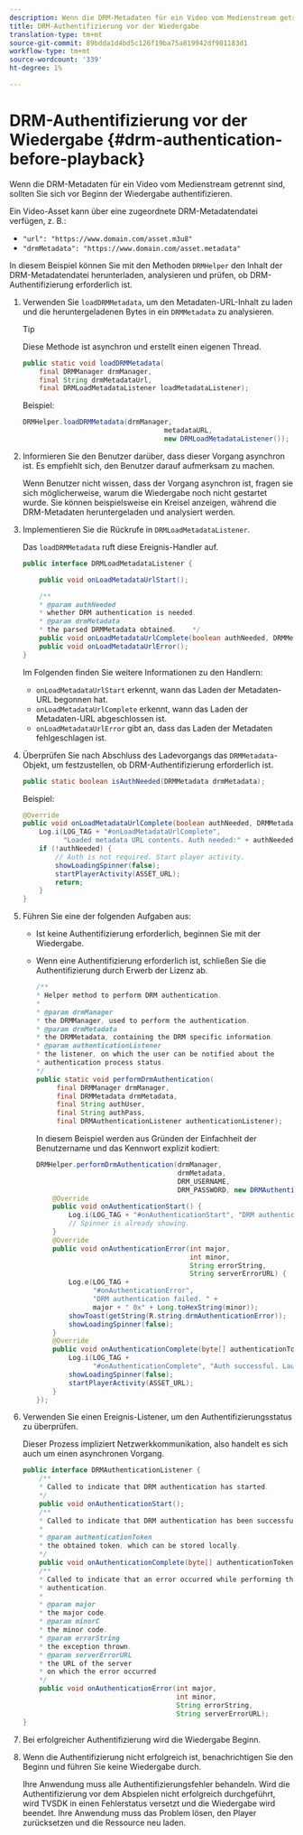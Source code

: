 ```yaml
---
description: Wenn die DRM-Metadaten für ein Video vom Medienstream getrennt sind, sollten Sie sich vor Beginn der Wiedergabe authentifizieren.
title: DRM-Authentifizierung vor der Wiedergabe
translation-type: tm+mt
source-git-commit: 89bdda1d4bd5c126f19ba75a819942df901183d1
workflow-type: tm+mt
source-wordcount: '339'
ht-degree: 1%

---
```



# DRM-Authentifizierung vor der Wiedergabe {#drm-authentication-before-playback}

Wenn die DRM-Metadaten für ein Video vom Medienstream getrennt sind, sollten Sie sich vor Beginn der Wiedergabe authentifizieren.

Ein Video-Asset kann über eine zugeordnete DRM-Metadatendatei verfügen, z. B.:

* `"url": "https://www.domain.com/asset.m3u8"`
* `"drmMetadata": "https://www.domain.com/asset.metadata"`

In diesem Beispiel können Sie mit den Methoden `DRMHelper` den Inhalt der DRM-Metadatendatei herunterladen, analysieren und prüfen, ob DRM-Authentifizierung erforderlich ist.

1. Verwenden Sie `loadDRMMetadata`, um den Metadaten-URL-Inhalt zu laden und die heruntergeladenen Bytes in ein `DRMMetadata` zu analysieren.

   >[!TIP]
   >
   >Diese Methode ist asynchron und erstellt einen eigenen Thread.

   ```java
   public static void loadDRMMetadata( 
       final DRMManager drmManager, 
       final String drmMetadataUrl,  
       final DRMLoadMetadataListener loadMetadataListener); 
   ```

   Beispiel:

   ```java
   DRMHelper.loadDRMMetadata(drmManager,  
                                      metadataURL,  
                                      new DRMLoadMetadataListener());
   ```

1. Informieren Sie den Benutzer darüber, dass dieser Vorgang asynchron ist. Es empfiehlt sich, den Benutzer darauf aufmerksam zu machen.

   Wenn Benutzer nicht wissen, dass der Vorgang asynchron ist, fragen sie sich möglicherweise, warum die Wiedergabe noch nicht gestartet wurde. Sie können beispielsweise ein Kreisel anzeigen, während die DRM-Metadaten heruntergeladen und analysiert werden.

1. Implementieren Sie die Rückrufe in `DRMLoadMetadataListener`.

   Das `loadDRMMetadata` ruft diese Ereignis-Handler auf.

   ```java
   public interface DRMLoadMetadataListener { 
   
       public void onLoadMetadataUrlStart(); 
   
       /** 
       * @param authNeeded 
       * whether DRM authentication is needed. 
       * @param drmMetadata 
       * the parsed DRMMetadata obtained.    */ 
       public void onLoadMetadataUrlComplete(boolean authNeeded, DRMMetadata drmMetadata); 
       public void onLoadMetadataUrlError(); 
   } 
   ```

   Im Folgenden finden Sie weitere Informationen zu den Handlern:

   * `onLoadMetadataUrlStart` erkennt, wann das Laden der Metadaten-URL begonnen hat.
   * `onLoadMetadataUrlComplete` erkennt, wann das Laden der Metadaten-URL abgeschlossen ist.
   * `onLoadMetadataUrlError` gibt an, dass das Laden der Metadaten fehlgeschlagen ist.

1. Überprüfen Sie nach Abschluss des Ladevorgangs das `DRMMetadata`-Objekt, um festzustellen, ob DRM-Authentifizierung erforderlich ist.

   ```java
   public static boolean isAuthNeeded(DRMMetadata drmMetadata);
   ```

   Beispiel:

   ```java
   @Override 
   public void onLoadMetadataUrlComplete(boolean authNeeded, DRMMetadata drmMetadata) {  
       Log.i(LOG_TAG + "#onLoadMetadataUrlComplete",  
             "Loaded metadata URL contents. Auth needed:" + authNeeded + "."); 
       if (!authNeeded) { 
           // Auth is not required. Start player activity.     
           showLoadingSpinner(false);     
           startPlayerActivity(ASSET_URL); 
           return; 
       } 
   } 
   ```

1. Führen Sie eine der folgenden Aufgaben aus:

   * Ist keine Authentifizierung erforderlich, beginnen Sie mit der Wiedergabe.
   * Wenn eine Authentifizierung erforderlich ist, schließen Sie die Authentifizierung durch Erwerb der Lizenz ab.

      ```java
      /** 
      * Helper method to perform DRM authentication. 
      * 
      * @param drmManager 
      * the DRMManager, used to perform the authentication. 
      * @param drmMetadata 
      * the DRMMetadata, containing the DRM specific information. 
      * @param authenticationListener 
      * the listener, on which the user can be notified about the 
      * authentication process status. 
      */ 
      public static void performDrmAuthentication( 
           final DRMManager drmManager,  
           final DRMMetadata drmMetadata, 
           final String authUser,  
           final String authPass,  
           final DRMAuthenticationListener authenticationListener);
      ```

      In diesem Beispiel werden aus Gründen der Einfachheit der Benutzername und das Kennwort explizit kodiert:

      ```java
      DRMHelper.performDrmAuthentication(drmManager,  
                                         drmMetadata,  
                                         DRM_USERNAME,  
                                         DRM_PASSWORD, new DRMAuthenticationListener() { 
          @Override 
          public void onAuthenticationStart() { 
              Log.i(LOG_TAG + "#onAuthenticationStart", "DRM authentication started."); 
              // Spinner is already showing. 
          } 
          @Override 
          public void onAuthenticationError(int major,  
                                            int minor,  
                                            String errorString,  
                                            String serverErrorURL) { 
              Log.e(LOG_TAG +  
                    "#onAuthenticationError",  
                    "DRM authentication failed. " +  
                    major + " 0x" + Long.toHexString(minor)); 
              showToast(getString(R.string.drmAuthenticationError));   
              showLoadingSpinner(false); 
          } 
          @Override 
          public void onAuthenticationComplete(byte[] authenticationToken) { 
              Log.i(LOG_TAG +  
                    "#onAuthenticationComplete", "Auth successful. Launching content."); 
              showLoadingSpinner(false); 
              startPlayerActivity(ASSET_URL); 
          } 
      }); 
      ```

1. Verwenden Sie einen Ereignis-Listener, um den Authentifizierungsstatus zu überprüfen.

   Dieser Prozess impliziert Netzwerkkommunikation, also handelt es sich auch um einen asynchronen Vorgang.

   ```java
   public interface DRMAuthenticationListener { 
       /** 
       * Called to indicate that DRM authentication has started. 
       */ 
       public void onAuthenticationStart(); 
       /** 
       * Called to indicate that DRM authentication has been successful. 
       * 
       * @param authenticationToken 
       * the obtained token, which can be stored locally. 
       */ 
       public void onAuthenticationComplete(byte[] authenticationToken); 
       /** 
       * Called to indicate that an error occurred while performing the DRM 
       * authentication. 
       * 
       * @param major 
       * the major code. 
       * @param minorC 
       * the minor code. 
       * @param errorString 
       * the exception thrown. 
       * @param serverErrorURL 
       * the URL of the server  
       * on which the error occurred 
       */ 
       public void onAuthenticationError(int major,  
                                         int minor,  
                                         String errorString,  
                                         String serverErrorURL); 
   } 
   ```

1. Bei erfolgreicher Authentifizierung wird die Wiedergabe Beginn.
1. Wenn die Authentifizierung nicht erfolgreich ist, benachrichtigen Sie den Beginn und führen Sie keine Wiedergabe durch.

   Ihre Anwendung muss alle Authentifizierungsfehler behandeln. Wird die Authentifizierung vor dem Abspielen nicht erfolgreich durchgeführt, wird TVSDK in einen Fehlerstatus versetzt und die Wiedergabe wird beendet. Ihre Anwendung muss das Problem lösen, den Player zurücksetzen und die Ressource neu laden.
